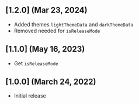 ## [1.2.0] (Mar 23, 2024)
- Added themes `lightThemeData` and `darkThemeData`
- Removed needed for `isReleaseMode`

## [1.1.0] (May 16, 2023)
- Get `isReleaseMode`

## [1.0.0] (March 24, 2022)
- Initial release